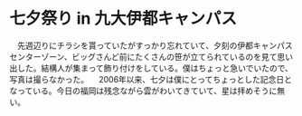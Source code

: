 # 七夕祭り in 九大伊都キャンパス

<div class="section">　先週辺りにチラシを貰っていたがすっかり忘れていて、夕刻の伊都キャンパスセンターゾーン、ビッグさんど前にたくさんの笹が立てられているのを見て思い出した。結構人が集まって飾り付けをしている。僕はちょっと急いでいたので、写真は撮らなかった。 　2006年以来、七夕は僕にとってちょっとした記念日となっている。今日の福岡は残念ながら雲がわいてきていて、星は拝めそうに無い。</div>